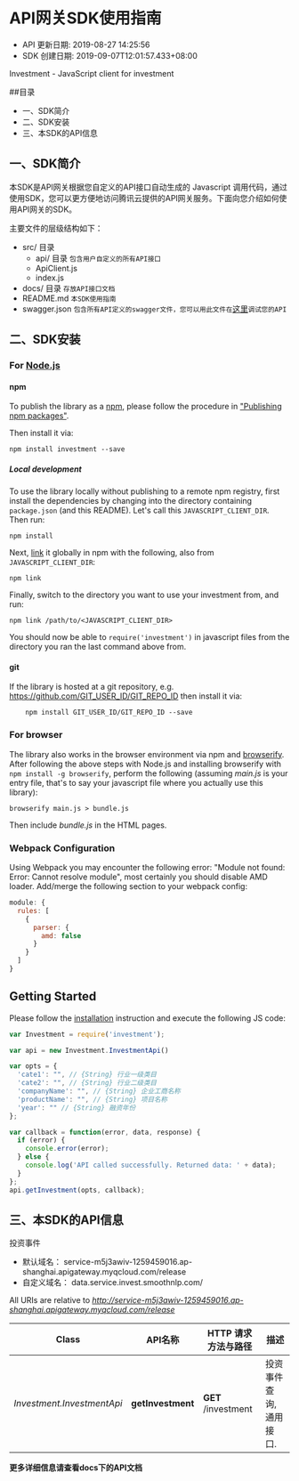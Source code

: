 # API网关SDK使用指南

- API 更新日期: 2019-08-27 14:25:56
- SDK 创建日期: 2019-09-07T12:01:57.433+08:00

Investment - JavaScript client for investment

##目录
* 一、SDK简介
* 二、SDK安装
* 三、本SDK的API信息

## 一、SDK简介
本SDK是API网关根据您自定义的API接口自动生成的 Javascript 调用代码，通过使用SDK，您可以更方便地访问腾讯云提供的API网关服务。下面向您介绍如何使用API网关的SDK。

主要文件的层级结构如下：

* src/ 目录
  * api/ 目录   `包含用户自定义的所有API接口`
  * ApiClient.js
  * index.js
* docs/ 目录      `存放API接口文档`
* README.md       `本SDK使用指南`
* swagger.json    `包含所有API定义的swagger文件，您可以用此文件在`[这里](https://editor.swagger.io//?_ga=2.13932151.1152137434.1516190014-1544097500.1514542032#/)`调试您的API`



## 二、SDK安装

### For [Node.js](https://nodejs.org/)

#### npm

To publish the library as a [npm](https://www.npmjs.com/),
please follow the procedure in ["Publishing npm packages"](https://docs.npmjs.com/getting-started/publishing-npm-packages).

Then install it via:

```shell
npm install investment --save
```

##### Local development

To use the library locally without publishing to a remote npm registry, first install the dependencies by changing 
into the directory containing `package.json` (and this README). Let's call this `JAVASCRIPT_CLIENT_DIR`. Then run:

```shell
npm install
```

Next, [link](https://docs.npmjs.com/cli/link) it globally in npm with the following, also from `JAVASCRIPT_CLIENT_DIR`:

```shell
npm link
```

Finally, switch to the directory you want to use your investment from, and run:

```shell
npm link /path/to/<JAVASCRIPT_CLIENT_DIR>
```

You should now be able to `require('investment')` in javascript files from the directory you ran the last 
command above from.

#### git

If the library is hosted at a git repository, e.g.
https://github.com/GIT_USER_ID/GIT_REPO_ID
then install it via:

```shell
    npm install GIT_USER_ID/GIT_REPO_ID --save
```

### For browser

The library also works in the browser environment via npm and [browserify](http://browserify.org/). After following
the above steps with Node.js and installing browserify with `npm install -g browserify`,
perform the following (assuming *main.js* is your entry file, that's to say your javascript file where you actually 
use this library):

```shell
browserify main.js > bundle.js
```

Then include *bundle.js* in the HTML pages.

### Webpack Configuration

Using Webpack you may encounter the following error: "Module not found: Error:
Cannot resolve module", most certainly you should disable AMD loader. Add/merge
the following section to your webpack config:

```javascript
module: {
  rules: [
    {
      parser: {
        amd: false
      }
    }
  ]
}
```

## Getting Started

Please follow the [installation](#installation) instruction and execute the following JS code:

```javascript
var Investment = require('investment');

var api = new Investment.InvestmentApi()

var opts = { 
  'cate1': "", // {String} 行业一级类目
  'cate2': "", // {String} 行业二级类目
  'companyName': "", // {String} 企业工商名称
  'productName': "", // {String} 项目名称
  'year': "" // {String} 融资年份
};

var callback = function(error, data, response) {
  if (error) {
    console.error(error);
  } else {
    console.log('API called successfully. Returned data: ' + data);
  }
};
api.getInvestment(opts, callback);

```


## 三、本SDK的API信息
投资事件

* 默认域名：
service-m5j3awiv-1259459016.ap-shanghai.apigateway.myqcloud.com/release
* 自定义域名：
data.service.invest.smoothnlp.com/

All URIs are relative to *http://service-m5j3awiv-1259459016.ap-shanghai.apigateway.myqcloud.com/release*

Class | API名称 | HTTP 请求方法与路径 | 描述
------------ | ------------- | ------------- | -------------
*Investment.InvestmentApi* | **getInvestment** | **GET** /investment | 投资事件查询, 通用接口. 


**更多详细信息请查看docs下的API文档**